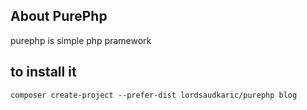 ## About PurePhp

purephp is simple php pramework

## to install it 
``composer create-project --prefer-dist lordsaudkaric/purephp blog
``